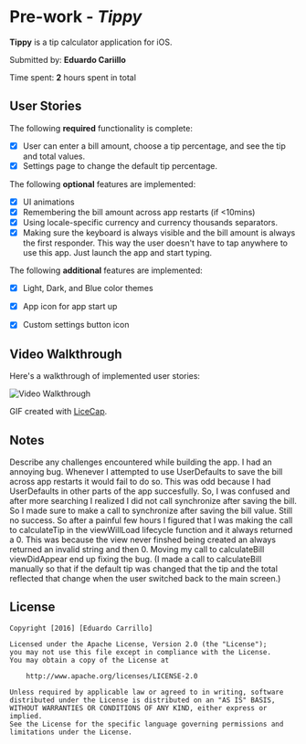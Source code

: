 # Pre-work - *Tippy*

**Tippy** is a tip calculator application for iOS.

Submitted by: **Eduardo Cariillo**

Time spent: **2** hours spent in total

## User Stories

The following **required** functionality is complete:

* [x] User can enter a bill amount, choose a tip percentage, and see the tip and total values.
* [x] Settings page to change the default tip percentage.

The following **optional** features are implemented:
* [x] UI animations
* [x] Remembering the bill amount across app restarts (if <10mins)
* [x] Using locale-specific currency and currency thousands separators.
* [x] Making sure the keyboard is always visible and the bill amount is always the first responder. This way the user doesn't have to tap anywhere to use this app. Just launch the app and start typing.

The following **additional** features are implemented:

- [x] Light, Dark, and Blue color themes
- [x] App icon for app start up
- [x] Custom settings button icon


## Video Walkthrough 

Here's a walkthrough of implemented user stories:

<img src='http://i.imgur.com/zdjSLG8.gif' title='Video Walkthrough' width='' alt='Video Walkthrough' />

GIF created with [LiceCap](http://www.cockos.com/licecap/).

## Notes

Describe any challenges encountered while building the app.
I had an annoying bug. Whenever I attempted to use UserDefaults to save the bill across app restarts it would fail to do so. This was odd because I had UserDefaults in other parts of the app succesfully. So, I was confused and after more searching I realized I did not call synchronize after saving the bill. So I made sure to make a call to synchronize after saving the bill value. Still no success. So after a painful few hours I figured that I was making the call to calculateTip in the viewWillLoad lifecycle function and it always returned a 0. This was because the view never finshed being created an always returned an invalid string and then 0. Moving my call to calculateBill viewDidAppear end up fixing the bug. (I made a call to calculateBill manually so that if the default tip was changed that the tip and the total reflected that change when the user switched back to the main screen.)
## License

    Copyright [2016] [Eduardo Carrillo]

    Licensed under the Apache License, Version 2.0 (the "License");
    you may not use this file except in compliance with the License.
    You may obtain a copy of the License at

        http://www.apache.org/licenses/LICENSE-2.0

    Unless required by applicable law or agreed to in writing, software
    distributed under the License is distributed on an "AS IS" BASIS,
    WITHOUT WARRANTIES OR CONDITIONS OF ANY KIND, either express or implied.
    See the License for the specific language governing permissions and
    limitations under the License.
